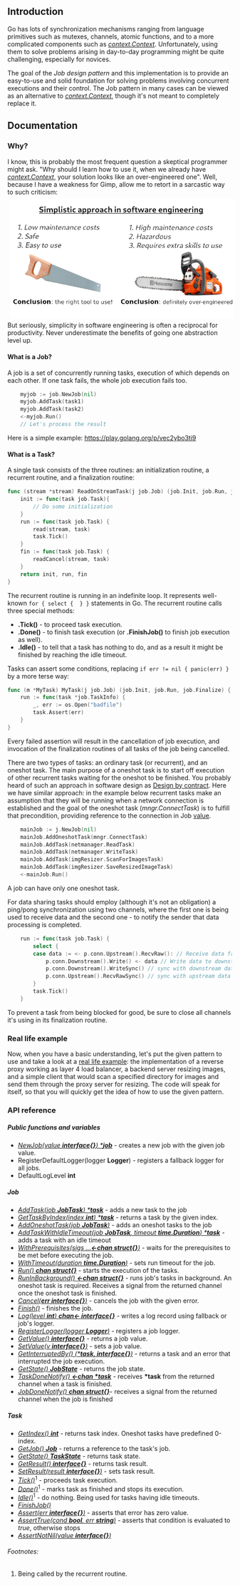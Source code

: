 ## Introduction
Go has lots of synchronization mechanisms ranging from language primitives such as mutexes, channels, atomic functions,
and to a more complicated components such as [*context.Context*](https://golang.org/pkg/context/). Unfortunately,
using them to solve problems arising in day-to-day programming might be quite challenging, especially for novices.

The goal of the _Job design pattern_ and this implementation is to provide an easy-to-use and solid foundation
for solving problems involving concurrent executions and their control. The Job pattern in many cases can be viewed as
an alternative to [*context.Context*](https://golang.org/pkg/context/), though it's not meant to completely replace it.   

## Documentation
### Why?
I know, this is probably the most frequent question a skeptical programmer might ask. "Why should I learn how to use it,
when we already have [*context.Context*](https://golang.org/pkg/context/), your solution looks like an over-engineered one".
Well, because I have a weakness for Gimp, allow me to retort in a sarcastic way to such criticism:
<img align="center" style="margin: 6px" src="https://raw.githubusercontent.com/AgentCoop/go-work/master/docs/funny-software-eng.png" alt='funny Software Engineering' aria-label='' />
<br>
But seriously, simplicity in software engineering is often a reciprocal for productivity. Never underestimate the benefits
of going one abstraction level up.

#### What is a Job?
A job is a set of concurrently running tasks, execution of which depends on each other. If one task fails, the whole job
execution fails too.
```go
    myjob := job.NewJob(nil)
    myjob.AddTask(task1)
    myjob.AddTask(task2)
    <-myjob.Run()
    // Let's process the result
```
Here is a simple example: https://play.golang.org/p/vec2ybo3ti9

#### What is a Task?
A single task consists of the three routines: an initialization routine, a recurrent routine, and a finalization routine:
```go
func (stream *stream) ReadOnStreamTask(j job.Job) (job.Init, job.Run, job.Finalize) {
    init := func(task job.Task){
        // Do some initialization
    }
    run := func(task job.Task) {
        read(stream, task)
        task.Tick()
    }
    fin := func(task job.Task) {
        readCancel(stream, task)
    }
    return init, run, fin
}
```
The recurrent routine is running in an indefinite loop. It represents well-known `for { select {  } }` statements in
Go. The recurrent routine calls three special methods:
 * **.Tick()** - to proceed task execution.
 * **.Done()** - to finish task execution (or **.FinishJob()** to finish job execution as well).
 * **.Idle()** - to tell that a task has nothing to do, and as a result it might be finished by reaching the idle timeout.

Tasks can assert some conditions, replacing `if err != nil { panic(err) }` by a more terse way:
```go
func (m *MyTask) MyTask(j job.Job) (job.Init, job.Run, job.Finalize) {
    run := func(task *job.TaskInfo) {
        _, err := os.Open("badfile")
        task.Assert(err)
    }
}
```
Every failed assertion will result in the cancellation of job execution, and invocation of the finalization routines of all
tasks of the job being cancelled.

There are two types of tasks: an ordinary task (or recurrent), and an oneshot task. The main purpose of a oneshot task
is to start off execution of other recurrent tasks waiting for the oneshot to be finished. You probably heard of such
an approach in software design as [Design by contract](https://en.wikipedia.org/wiki/Design_by_contract). Here we have
similar approach: in the example below recurrent tasks make an assumption that they will be running when a network
connection is established and the goal of the oneshot task (_mngr.ConnectTask_) is to fulfill that precondition, providing
reference to the connection in Job [value](#public-functions).
```go
    mainJob := j.NewJob(nil)
    mainJob.AddOneshotTask(mngr.ConnectTask)
    mainJob.AddTask(netmanager.ReadTask)
    mainJob.AddTask(netmanager.WriteTask)
    mainJob.AddTask(imgResizer.ScanForImagesTask)
    mainJob.AddTask(imgResizer.SaveResizedImageTask)
    <-mainJob.Run()
```
A job can have only one oneshot task.

For data sharing tasks should employ (although it's not an obligation) a ping/pong synchronization using two channels,
where the first one is being used to receive data and the second one - to notify the sender that data processing is completed.
```go
    run := func(task job.Task) {
        select {
        case data := <- p.conn.Upstream().RecvRaw(): // Receive data from upstream server
            p.conn.Downstream().Write() <- data // Write data to downstream server
            p.conn.Downstream().WriteSync() // sync with downstream data receiver
            p.conn.Upstream().RecvRawSync() // sync with upstream data sender
        }
        task.Tick()
    }
```

To prevent a task from being blocked for good, be sure to close all channels it's using in its finalization routine.

### Real life example
Now, when you have a basic understanding, let's put the given pattern to use and take a look at a
[real life example](https://github.com/AgentCoop/go-work-tcpbalancer):
the implementation of a reverse proxy working as layer 4 load balancer, a backend server resizing images, and a simple
client that would scan a specified directory for images and send them through the proxy server for resizing.
The code will speak for itself, so that you will quickly get the idea of how to use the given pattern.

### API reference
##### Public functions and variables
  * [_NewJob(value **interface{}**) ***job**_](#job-value) - creates a new job with the given job value.
  * RegisterDefaultLogger(logger **Logger**) - registers a fallback logger for all jobs.
  * DefaultLogLevel **int**
##### Job
  * [_AddTask(job **JobTask**) ***task**_](docs/job.md) - adds a new task to the job
  * [_GetTaskByIndex(index **int**) ***task**_](docs/job.md) - returns a task by the given index.
  * [_AddOneshotTask(job **JobTask**)_](docs/job.md) - adds an oneshot tasks to the job
  * [_AddTaskWithIdleTimeout(job **JobTask**, timeout **time.Duration**) ***task**_](docs/job.md) - adds a task with an idle timeout
  * [_WithPrerequisites(sigs ...**<-chan struct{}**)_](docs/job.md) - waits for the prerequisites to be met before executing the job.
  * [_WithTimeout(duration **time.Duration**)_](docs/job.md) - sets run timeout for the job. 
  * [_Run() **chan struct{}**_](docs/job.md) - starts the execution of the tasks.
  * [_RunInBackground() **<-chan struct{}**_](docs/job.md) - runs job's tasks in background. An oneshot task is required.
  Receives a signal from the returned channel once the oneshot task is finished.
  * [_Cancel(**err interface{}**)_](docs/job.md) - cancels the job with the given error.
  * [_Finish()_](docs/job.md) - finishes the job.
  * [_Log(level **int**) **chan<- interface{}**_](docs/job.md) - writes a log record using fallback or job's logger.
  * [_RegisterLogger(logger **Logger**)_](docs/job.md) - registers a job logger.
  * [_GetValue() **interface{}**_](docs/job.md) - returns a job value.
  * [_SetValue(v **interface{}**)_](docs/job.md) - sets a job value.
  * [_GetInterruptedBy() (***task, interface{}**)_](docs/job.md) - returns a task and an error that interrupted the job execution.
  * [_GetState() **JobState**_](docs/job.md) - returns the job state.
  *	[_TaskDoneNotify() **<-chan \*task**_](docs/job.md) -  receives **\*task** from the returned channel when a task is finished.
  *	[_JobDoneNotify() **chan struct{}**_](docs/job.md)- receives a signal from the returned channel when the job is finished
##### Task
  * [_GetIndex() **int**_](docs/task.md) - returns task index. Oneshot tasks have predefined 0-index.
  * [_GetJob() **Job**_](docs/task.md) - returns a reference to the task's job.
  * [_GetState() **TaskState**_](docs/task.md) - returns task state.
  * [_GetResult() **interface{}**_](docs/task.md) - returns task result.
  * [_SetResult(result **interface{}**)_](docs/task.md) - sets task result.
  * [_Tick()_](docs/task.md)<sup>1</sup> - proceeds task execution. 
  * [_Done()_](docs/task.md)<sup>1</sup> - marks task as finished and stops its execution.
  * [_Idle()_](docs/task.md)<sup>1</sup> - do nothing. Being used for tasks having idle timeouts.
  * [_FinishJob()_](docs/task.md) 
  * [_Assert(err **interface{}**)_](docs/task.md) - asserts that error has zero value.
  * [_AssertTrue(cond **bool**, err **string**)_](docs/task.md) - asserts that condition is evaluated to _true_, otherwise stops
  * [_AssertNotNil(value **interface{}**)_](docs/task.md)
 
###### Footnotes:
 1. Being called by the recurrent routine.